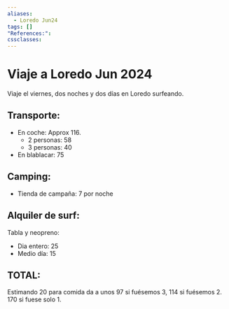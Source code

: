 ```yaml
---
aliases:
  - Loredo Jun24
tags: []
"References:": 
cssclasses:
---
```

# Viaje a Loredo Jun 2024
Viaje el viernes, dos noches y dos días en Loredo surfeando. 
## Transporte: 
+ En coche: Approx 116.
	+ 2 personas: 58
	+ 3 personas: 40
+ En blablacar: 75
## Camping: 
+ Tienda de campaña: 7 por noche
## Alquiler de surf: 
Tabla y neopreno: 
+ Dia entero: 25
+ Medio día: 15

## TOTAL: 
Estimando 20 para comida da a unos 97 si fuésemos 3, 114 si fuésemos 2. 170 si fuese solo 1. 
